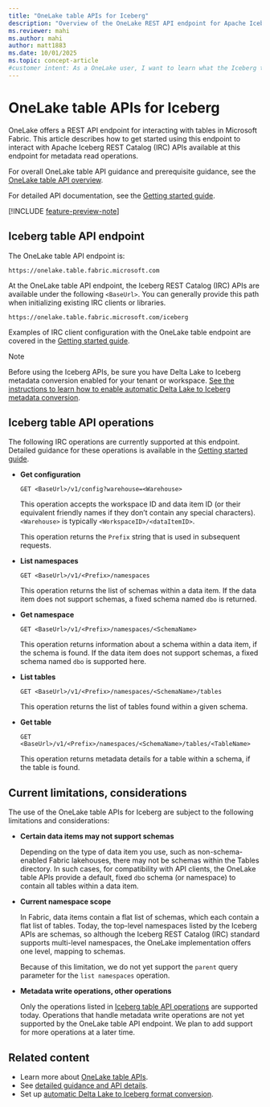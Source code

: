 ```yaml
---
title: "OneLake table APIs for Iceberg"
description: "Overview of the OneLake REST API endpoint for Apache Iceberg REST Catalog (IRC) APIs in Microsoft Fabric."
ms.reviewer: mahi
ms.author: mahi
author: matt1883
ms.date: 10/01/2025
ms.topic: concept-article
#customer intent: As a OneLake user, I want to learn what the Iceberg table APIs are, what operations they support, and any current limitations or considerations, so that I can understand how to interact with my Fabric data using the Iceberg REST Catalog standard.
---
```


# OneLake table APIs for Iceberg

OneLake offers a REST API endpoint for interacting with tables in Microsoft Fabric. This article describes how to get started using this endpoint to interact with Apache Iceberg REST Catalog (IRC) APIs available at this endpoint for metadata read operations.

For overall OneLake table API guidance and prerequisite guidance, see the [OneLake table API overview](./onelake-table-apis.md).

For detailed API documentation, see the [Getting started guide](./onelake-iceberg-table-apis-detailed.md#client-quickstart-examples). 

[!INCLUDE [feature-preview-note](../../includes/feature-preview-note.md)]

## Iceberg table API endpoint

The OneLake table API endpoint is:

```
https://onelake.table.fabric.microsoft.com
```

At the OneLake table API endpoint, the Iceberg REST Catalog (IRC) APIs are available under the following `<BaseUrl>`. You can generally provide this path when initializing existing IRC clients or libraries.

```
https://onelake.table.fabric.microsoft.com/iceberg
```

Examples of IRC client configuration with the OneLake table endpoint are covered in the [Getting started guide](./onelake-iceberg-table-apis-detailed.md#client-quickstart-examples).

> [!NOTE]
> Before using the Iceberg APIs, be sure you have Delta Lake to Iceberg metadata conversion enabled for your tenant or workspace. [See the instructions to learn how to enable automatic Delta Lake to Iceberg metadata conversion](../onelake-iceberg-tables.md#virtualize-delta-lake-tables-as-iceberg).

## Iceberg table API operations

The following IRC operations are currently supported at this endpoint. Detailed guidance for these operations is available in the [Getting started guide](./onelake-iceberg-table-apis-detailed.md#example-requests-and-responses).

- **Get configuration**
    
    `GET <BaseUrl>/v1/config?warehouse=<Warehouse>`

    This operation accepts the workspace ID and data item ID (or their equivalent friendly names if they don’t contain any special characters). `<Warehouse>` is typically `<WorkspaceID>/<dataItemID>`.
    
    This operation returns the `Prefix` string that is used in subsequent requests.

- **List namespaces**

    `GET <BaseUrl>/v1/<Prefix>/namespaces`

    This operation returns the list of schemas within a data item. If the data item does not support schemas, a fixed schema named `dbo` is returned.

- **Get namespace**

    `GET <BaseUrl>/v1/<Prefix>/namespaces/<SchemaName>`

    This operation returns information about a schema within a data item, if the schema is found. If the data item does not support schemas, a fixed schema named `dbo` is supported here.

- **List tables**

    `GET <BaseUrl>/v1/<Prefix>/namespaces/<SchemaName>/tables`

    This operation returns the list of tables found within a given schema.

- **Get table**

    `GET <BaseUrl>/v1/<Prefix>/namespaces/<SchemaName>/tables/<TableName>`

    This operation returns metadata details for a table within a schema, if the table is found.

## Current limitations, considerations

The use of the OneLake table APIs for Iceberg are subject to the following limitations and considerations:

- **Certain data items may not support schemas**

    Depending on the type of data item you use, such as non-schema-enabled Fabric lakehouses, there may not be schemas within the Tables directory. In such cases, for compatibility with API clients, the OneLake table APIs provide a default, fixed `dbo` schema (or namespace) to contain all tables within a data item.

- **Current namespace scope**

    In Fabric, data items contain a flat list of schemas, which each contain a flat list of tables. Today, the top-level namespaces listed by the Iceberg APIs are schemas, so although the Iceberg REST Catalog (IRC) standard supports multi-level namespaces, the OneLake implementation offers one level, mapping to schemas.

    Because of this limitation, we do not yet support the `parent` query parameter for the `list namespaces` operation.

- **Metadata write operations, other operations**

    Only the operations listed in [Iceberg table API operations](#iceberg-table-api-operations) are supported today. Operations that handle metadata write operations are not yet supported by the OneLake table API endpoint. We plan to add support for more operations at a later time.

## Related content

- Learn more about [OneLake table APIs](./onelake-table-apis.md).
- See [detailed guidance and API details](./onelake-iceberg-table-apis-detailed.md).
- Set up [automatic Delta Lake to Iceberg format conversion](../onelake-iceberg-tables.md#virtualize-delta-lake-tables-as-iceberg).